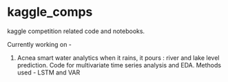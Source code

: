 # kaggle_comps
kaggle competition related code and notebooks.

Currently working on -
1. Acnea smart water analytics
  when it rains, it pours : river and lake level prediction. Code for multivariate time series analysis and EDA. Methods used - LSTM and VAR

